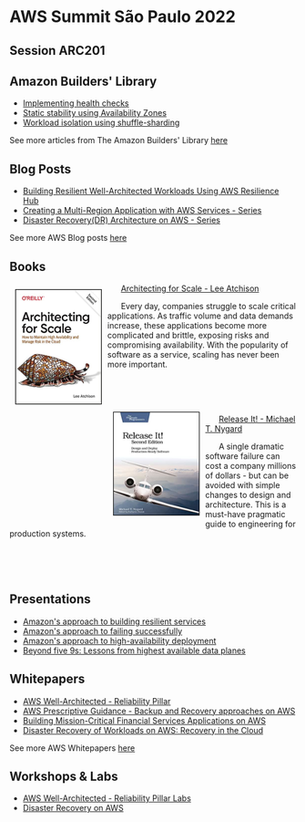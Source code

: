 # AWS Summit São Paulo 2022
## Session ARC201


## Amazon Builders' Library
* [Implementing health checks](https://aws.amazon.com/builders-library/implementing-health-checks/)
* [Static stability using Availability Zones](https://aws.amazon.com/builders-library/static-stability-using-availability-zones/)
* [Workload isolation using shuffle-sharding](https://aws.amazon.com/builders-library/workload-isolation-using-shuffle-sharding/)


See more articles from The Amazon Builders' Library [here](https://aws.amazon.com/builders-library/)


## Blog Posts
* [Building Resilient Well-Architected Workloads Using AWS Resilience Hub](https://aws.amazon.com/blogs/architecture/building-resilient-well-architected-workloads-using-aws-resilience-hub/)
* [Creating a Multi-Region Application with AWS Services - Series](https://aws.amazon.com/blogs/architecture/creating-a-multi-region-application-with-aws-services-part-1-compute-and-security/)
* [Disaster Recovery(DR) Architecture on AWS - Series](https://aws.amazon.com/blogs/architecture/disaster-recovery-dr-architecture-on-aws-part-i-strategies-for-recovery-in-the-cloud/)

See more AWS Blog posts [here](https://aws.amazon.com/blogs/)


## Books

<img align="left" width="150" height="200" src="images/book_architecting_for_scale.jpg" style="margin:10px 10px 10px 10px; border: 1px solid black;">

&nbsp; &nbsp; &nbsp; [Architecting for Scale - Lee Atchison](https://www.amazon.com/Architecting-Scale-Maintain-Availability-Manage/dp/1492057177/)

&nbsp; &nbsp; &nbsp; Every day, companies struggle to scale critical applications. As traffic volume and data demands increase, these applications become more complicated and brittle, exposing risks and compromising availability. With the popularity of software as a service, scaling has never been more important.

<br>
<br>
<br>

<img align="left" width="150" height="180" src="images/book_release_it.jpg" style="margin:10px 10px 10px 10px; border: 1px solid black;">

&nbsp; &nbsp; &nbsp; [Release It! - Michael T. Nygard](https://www.amazon.com/Release-Design-Deploy-Production-Ready-Software/dp/1680502395/)

&nbsp; &nbsp; &nbsp; A single dramatic software failure can cost a company millions of dollars - but can be avoided with simple changes to design and architecture. This is a must-have pragmatic guide to engineering for production systems.

<br>
<br>
<br>

## Presentations
* [Amazon's approach to building resilient services](https://www.youtube.com/watch?v=KLxwhsJuZ44)
* [Amazon's approach to failing successfully](https://www.youtube.com/watch?v=yQiRli2ZPxU)
* [Amazon's approach to high-availability deployment](https://youtube.com/watch?v=bCgD2bX1LI4)
* [Beyond five 9s: Lessons from highest available data planes](https://www.youtube.com/watch?v=2L1S0zfnIzo)

## Whitepapers

* [AWS Well-Architected - Reliability Pillar](https://docs.aws.amazon.com/wellarchitected/latest/reliability-pillar/welcome.html)
* [AWS Prescriptive Guidance - Backup and Recovery approaches on AWS](https://docs.aws.amazon.com/prescriptive-guidance/latest/backup-recovery/backup-recovery.pdf)
* [Building Mission-Critical Financial Services Applications on AWS](https://d1.awsstatic.com/Industries/Financial%20Services/Overview/Resilient%20Applications%20on%20AWS%20for%20Financial%20Services.pdf)
* [Disaster Recovery of Workloads on AWS: Recovery in the Cloud](https://docs.aws.amazon.com/prescriptive-guidance/latest/backup-recovery/backup-recovery.pdf)

See more AWS Whitepapers [here](https://aws.amazon.com/whitepapers/)


## Workshops & Labs
* [AWS Well-Architected - Reliability Pillar Labs](https://www.wellarchitectedlabs.com/reliability/)
* [Disaster Recovery on AWS](https://disaster-recovery.workshop.aws/)
